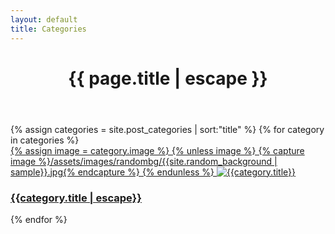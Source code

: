 ```yaml
---
layout: default
title: Categories
---
```


<header class="post-header" style="background-image: url('/assets/images/randombg/1.jpg');">
  <h1 class="display-3" itemprop="name headline">{{ page.title | escape }}</h1>
</header>

<div class="container mt-3">
  <div class="row">
    {% assign categories = site.post_categories | sort:"title" %}
    {% for category in categories %}
      <div class="col-md-4 mt-2">
        <a class="card card-inverse mb-0" href="/categories/{{category.slug}}">
          {% assign image = category.image %}
          {% unless image %}
            {% capture image %}/assets/images/randombg/{{site.random_background | sample}}.jpg{% endcapture %}
          {% endunless %}
          <img class="card-img img-fluid" src="{{image}}" alt="{{category.title}}">
          <div class="card-img-overlay">
            <h3 class="card-title mt-3 text-xs-center">{{category.title | escape}}</h3>
          </div>
        </a>
      </div>
    {% endfor %}
  </div>
</div>
